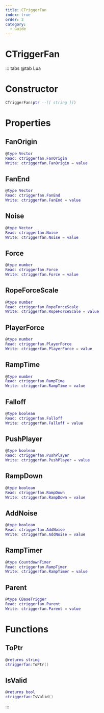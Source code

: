 ```yaml
---
title: CTriggerFan
index: true
order: 2
category:
  - Guide
---
```


# CTriggerFan

::: tabs
@tab Lua
# Constructor
```lua
CTriggerFan(ptr --[[ string ]])
```
# Properties
## FanOrigin 
```lua
@type Vector
Read: ctriggerfan.FanOrigin
Write: ctriggerfan.FanOrigin = value
```
## FanEnd 
```lua
@type Vector
Read: ctriggerfan.FanEnd
Write: ctriggerfan.FanEnd = value
```
## Noise 
```lua
@type Vector
Read: ctriggerfan.Noise
Write: ctriggerfan.Noise = value
```
## Force 
```lua
@type number
Read: ctriggerfan.Force
Write: ctriggerfan.Force = value
```
## RopeForceScale 
```lua
@type number
Read: ctriggerfan.RopeForceScale
Write: ctriggerfan.RopeForceScale = value
```
## PlayerForce 
```lua
@type number
Read: ctriggerfan.PlayerForce
Write: ctriggerfan.PlayerForce = value
```
## RampTime 
```lua
@type number
Read: ctriggerfan.RampTime
Write: ctriggerfan.RampTime = value
```
## Falloff 
```lua
@type boolean
Read: ctriggerfan.Falloff
Write: ctriggerfan.Falloff = value
```
## PushPlayer 
```lua
@type boolean
Read: ctriggerfan.PushPlayer
Write: ctriggerfan.PushPlayer = value
```
## RampDown 
```lua
@type boolean
Read: ctriggerfan.RampDown
Write: ctriggerfan.RampDown = value
```
## AddNoise 
```lua
@type boolean
Read: ctriggerfan.AddNoise
Write: ctriggerfan.AddNoise = value
```
## RampTimer 
```lua
@type CountdownTimer
Read: ctriggerfan.RampTimer
Write: ctriggerfan.RampTimer = value
```
## Parent 
```lua
@type CBaseTrigger
Read: ctriggerfan.Parent
Write: ctriggerfan.Parent = value
```
# Functions
## ToPtr
```lua
@returns string
ctriggerfan:ToPtr()
```
## IsValid
```lua
@returns bool
ctriggerfan:IsValid()
```

:::